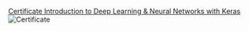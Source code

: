 [Certificate Introduction to Deep Learning & Neural Networks with Keras](https://www.coursera.org/account/accomplishments/verify/RPAXEHZ1N0VL)
![Certificate](https://github.com/user-attachments/assets/bc42503b-169e-4746-8f32-a4512bca74a1)
